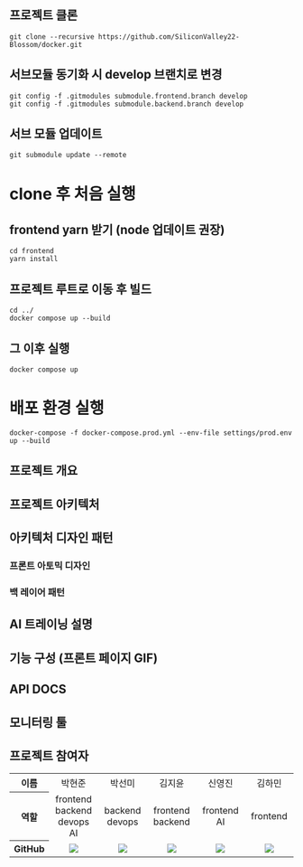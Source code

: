 ## 프로젝트 클론
```
git clone --recursive https://github.com/SiliconValley22-Blossom/docker.git
```

## 서브모듈 동기화 시 develop 브랜치로 변경

```
git config -f .gitmodules submodule.frontend.branch develop
git config -f .gitmodules submodule.backend.branch develop
```

## 서브 모듈 업데이트
```
git submodule update --remote
```

# clone 후 처음 실행
## frontend yarn 받기 (node 업데이트 권장)
```
cd frontend
yarn install
```

## 프로젝트 루트로 이동 후 빌드
```
cd ../
docker compose up --build
```

## 그 이후 실행
```
docker compose up
```

# 배포 환경 실행
```
docker-compose -f docker-compose.prod.yml --env-file settings/prod.env  up --build
```

## 프로젝트 개요

## 프로젝트 아키텍처

## 아키텍처 디자인 패턴
### 프론트 아토믹 디자인
### 백 레이어 패턴

## AI 트레이닝 설명

## 기능 구성 (프론트 페이지 GIF)

## API DOCS

## 모니터링 툴

## 프로젝트 참여자
<table width="950">
    <thead>
    </thead>
    <tbody>
    <tr>
        <th>이름</th>
        <td width="100" align="center">박현준</td>
        <td width="100" align="center">박선미</td>
        <td width="100" align="center">김지윤</td>
        <td width="100" align="center">신영진</td>
        <td width="100" align="center">김하민</td>
    </tr>
    <tr>
        <th>역할</th>
        <td width="150" align="center">
            frontend<br>
            backend<br>
            devops<br>
            AI<br>
        </td>
        <td width="150" align="center">
            backend<br>
            devops<br>
        </td>
        <td width="150" align="center">
            frontend<br>
            backend<br>
        </td>
        <td width="150" align="center">
            frontend<br>
            AI<br>
        </td>
        <td width="150" align="center">
            frontend<br>
        </td>
    </tr>
    <tr>
        <th>GitHub</th>
        <td width="100" align="center">
            <a href="https://github.com/phjppo0918">
                <img src="http://img.shields.io/badge/phjppo0918-green?style=social&logo=github"/>
            </a>
        </td>
        <td width="100" align="center">
            <a href="https://github.com/SEONMI">
                <img src="http://img.shields.io/badge/SEONMI-green?style=social&logo=github"/>
            </a>
        </td>
        <td width="100" align="center">
            <a href="https://github.com/zyooniverse">
                <img src="http://img.shields.io/badge/zyooniverse-green?style=social&logo=github"/>
            </a>
        </td>
        <td width="100" align="center">
            <a href="https://github.com/yjshin229">
                <img src="http://img.shields.io/badge/yjshin229-green?style=social&logo=github"/>
            </a>
        </td>
        <td width="100" align="center">
            <a href="https://github.com/hamin924">
                <img src="http://img.shields.io/badge/hamin924-green?style=social&logo=github"/>
            </a>
        </td>
    </tr>
    </tbody>
</table>